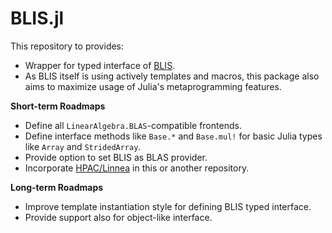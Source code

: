 BLIS.jl
=======

This repository to provides:

- Wrapper for typed interface of [BLIS](https://github.com/flame/blis).
- As BLIS itself is using actively templates and macros, 
  this package also aims to maximize usage of Julia's
  metaprogramming features.
  
**Short-term Roadmaps**

- Define all `LinearAlgebra.BLAS`-compatible frontends.
- Define interface methods like `Base.*` and `Base.mul!` for basic
  Julia types like `Array` and `StridedArray`.
- Provide option to set BLIS as BLAS provider.
- Incorporate [HPAC/Linnea](https://github.com/HPAC/linnea) in this
  or another repository.

**Long-term Roadmaps**

- Improve template instantiation style for defining BLIS typed interface.
- Provide support also for object-like interface.
